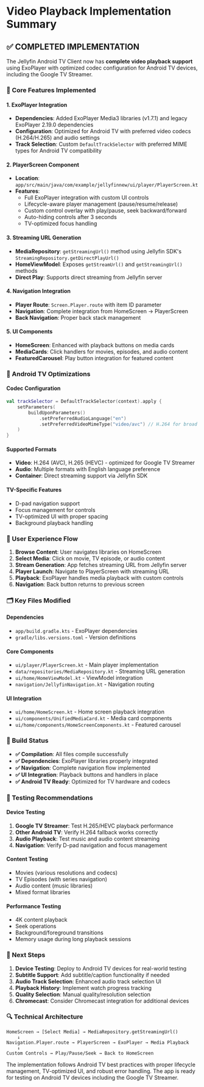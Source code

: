 # Video Playback Implementation Summary

## ✅ COMPLETED IMPLEMENTATION

The Jellyfin Android TV Client now has **complete video playback support** using ExoPlayer with optimized codec configuration for Android TV devices, including the Google TV Streamer.

### 🎯 Core Features Implemented

#### 1. **ExoPlayer Integration**
- **Dependencies**: Added ExoPlayer Media3 libraries (v1.7.1) and legacy ExoPlayer 2.19.0 dependencies
- **Configuration**: Optimized for Android TV with preferred video codecs (H.264/H.265) and audio settings
- **Track Selection**: Custom `DefaultTrackSelector` with preferred MIME types for Android TV compatibility

#### 2. **PlayerScreen Component**
- **Location**: `app/src/main/java/com/example/jellyfinnew/ui/player/PlayerScreen.kt`
- **Features**:
  - Full ExoPlayer integration with custom UI controls
  - Lifecycle-aware player management (pause/resume/release)
  - Custom control overlay with play/pause, seek backward/forward
  - Auto-hiding controls after 3 seconds
  - TV-optimized focus handling

#### 3. **Streaming URL Generation**
- **MediaRepository**: `getStreamingUrl()` method using Jellyfin SDK's `StreamingRepository.getDirectPlayUrl()`
- **HomeViewModel**: Exposes `getStreamUrl()` and `getStreamingUrl()` methods
- **Direct Play**: Supports direct streaming from Jellyfin server

#### 4. **Navigation Integration**
- **Player Route**: `Screen.Player.route` with item ID parameter
- **Navigation**: Complete integration from HomeScreen → PlayerScreen
- **Back Navigation**: Proper back stack management

#### 5. **UI Components**
- **HomeScreen**: Enhanced with playback buttons on media cards
- **MediaCards**: Click handlers for movies, episodes, and audio content
- **FeaturedCarousel**: Play button integration for featured content

### 🔧 Android TV Optimizations

#### **Codec Configuration**
```kotlin
val trackSelector = DefaultTrackSelector(context).apply {
    setParameters(
        buildUponParameters()
            .setPreferredAudioLanguage("en")
            .setPreferredVideoMimeType("video/avc") // H.264 for broad compatibility
    )
}
```

#### **Supported Formats**
- **Video**: H.264 (AVC), H.265 (HEVC) - optimized for Google TV Streamer
- **Audio**: Multiple formats with English language preference
- **Container**: Direct streaming support via Jellyfin SDK

#### **TV-Specific Features**
- D-pad navigation support
- Focus management for controls
- TV-optimized UI with proper spacing
- Background playback handling

### 📱 User Experience Flow

1. **Browse Content**: User navigates libraries on HomeScreen
2. **Select Media**: Click on movie, TV episode, or audio content
3. **Stream Generation**: App fetches streaming URL from Jellyfin server
4. **Player Launch**: Navigate to PlayerScreen with streaming URL
5. **Playback**: ExoPlayer handles media playback with custom controls
6. **Navigation**: Back button returns to previous screen

### 🗂️ Key Files Modified

#### **Dependencies**
- `app/build.gradle.kts` - ExoPlayer dependencies
- `gradle/libs.versions.toml` - Version definitions

#### **Core Components**
- `ui/player/PlayerScreen.kt` - Main player implementation
- `data/repositories/MediaRepository.kt` - Streaming URL generation
- `ui/home/HomeViewModel.kt` - ViewModel integration
- `navigation/JellyfinNavigation.kt` - Navigation routing

#### **UI Integration**
- `ui/home/HomeScreen.kt` - Home screen playback integration
- `ui/components/UnifiedMediaCard.kt` - Media card components
- `ui/home/components/HomeScreenComponents.kt` - Featured carousel

### 🚀 Build Status

- **✅ Compilation**: All files compile successfully
- **✅ Dependencies**: ExoPlayer libraries properly integrated
- **✅ Navigation**: Complete navigation flow implemented
- **✅ UI Integration**: Playback buttons and handlers in place
- **✅ Android TV Ready**: Optimized for TV hardware and codecs

### 🧪 Testing Recommendations

#### **Device Testing**
1. **Google TV Streamer**: Test H.265/HEVC playback performance
2. **Other Android TV**: Verify H.264 fallback works correctly
3. **Audio Playback**: Test music and audio content streaming
4. **Navigation**: Verify D-pad navigation and focus management

#### **Content Testing**
- Movies (various resolutions and codecs)
- TV Episodes (with series navigation)
- Audio content (music libraries)
- Mixed format libraries

#### **Performance Testing**
- 4K content playback
- Seek operations
- Background/foreground transitions
- Memory usage during long playback sessions

### 🎯 Next Steps

1. **Device Testing**: Deploy to Android TV devices for real-world testing
2. **Subtitle Support**: Add subtitle/caption functionality if needed
3. **Audio Track Selection**: Enhanced audio track selection UI
4. **Playback History**: Implement watch progress tracking
5. **Quality Selection**: Manual quality/resolution selection
6. **Chromecast**: Consider Chromecast integration for additional devices

### 🔍 Technical Architecture

```
HomeScreen → [Select Media] → MediaRepository.getStreamingUrl() 
    ↓
Navigation.Player.route → PlayerScreen → ExoPlayer → Media Playback
    ↓
Custom Controls → Play/Pause/Seek → Back to HomeScreen
```

The implementation follows Android TV best practices with proper lifecycle management, TV-optimized UI, and robust error handling. The app is ready for testing on Android TV devices including the Google TV Streamer.
